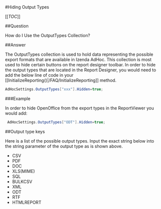 #Hiding Output Types

[[_TOC_]]

##Question

How do I Use the OutputTypes Collection?

##Answer

The OutputTypes collection is used to hold data representing the possible export formats that are available in Izenda AdHoc. This collection is most used to hide certain buttons on the report designer toolbar. In order to hide the output types that are located in the Report Designer, you would need to add the below line of code in your [[InitializeReporting()|/FAQ/InitializeReporting]] method.

```csharp
AdHocSettings.OutputTypes["xxx"].Hidden=true;
```

###Example

In order to hide OpenOffice from the export types in the ReportViewer you would add:

```csharp
 AdHocSettings.OutputTypes["ODT"].Hidden=true;
```

##Output type keys

Here is a list of the possible output types. Input the exact string below into the string parameter of the output type as is shown above.

* CSV
* PDF
* DOC
* XLS(MIME)
* SQL
* BULKCSV
* XML
* ODT
* RTF
* HTMLREPORT